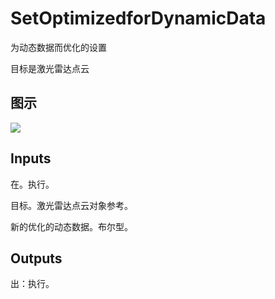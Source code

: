 # SetOptimizedforDynamicData

为动态数据而优化的设置

目标是激光雷达点云

## 图示

![]($-20221218-19435281.png)

## Inputs

在。执行。

目标。激光雷达点云对象参考。

新的优化的动态数据。布尔型。  

## Outputs

出：执行。
